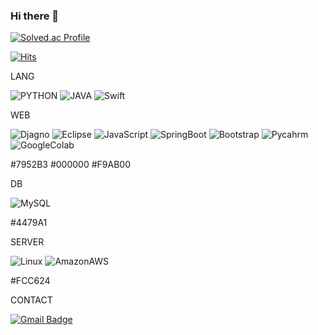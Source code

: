 ### Hi there 👋

<!--
**3iron/3iron** is a ✨ _special_ ✨ repository because its `README.md` (this file) appears on your GitHub profile.

Here are some ideas to get you started:

- 🔭 I’m currently working on ...
- 🌱 I’m currently learning ...
- 👯 I’m looking to collaborate on ...
- 🤔 I’m looking for help with ...
- 💬 Ask me about ...
- 📫 How to reach me: ...
- 😄 Pronouns: ...
- ⚡ Fun fact: ...
-->

[![Solved.ac Profile](http://mazassumnida.wtf/api/v2/generate_badge?boj=3iron)](https://solved.ac/3iron)


[![Hits](https://hits.seeyoufarm.com/api/count/incr/badge.svg?url=https%3A%2F%2Fgithub.com%2F3iron&count_bg=%23000000&title_bg=%23000000&icon=github.svg&icon_color=%23FFFFFF&title=hits&edge_flat=false)](https://hits.seeyoufarm.com)


LANG

![PYTHON](https://img.shields.io/badge/-PYTHON-3776ab?style=flat-square&logo=PYTHON&logoColor=white)
![JAVA](https://img.shields.io/badge/-JAVA-007396?style=flat-square&logo=JAVA&logoColor=white)
![Swift](https://img.shields.io/badge/-Swift-f05138?style=flat-square&logo=Swift&logoColor=white)


WEB

![Djagno](https://img.shields.io/badge/-Django%20-0071C5?style=flat-square&logo=Django&logoColor=white)
![Eclipse](https://img.shields.io/badge/-Eclipse%20-0071C5?style=flat-square&logo=Eclipse&logoColor=white)
![JavaScript](https://img.shields.io/badge/-JavaScript%20-0071C5?style=flat-square&logo=JavaScript&logoColor=white)
![SpringBoot](https://img.shields.io/badge/-SpringBoot%20-0071C5?style=flat-square&logo=SpringBoot&logoColor=white)
![Bootstrap](https://img.shields.io/badge/-Bootstrap-7952b3?style=flat-square&logo=Bootstrap&logoColor=white)
![Pycahrm](https://img.shields.io/badge/-Pycharm-000000?style=flat-square&logo=Pycharm&logoColor=white)
![GoogleColab](https://img.shields.io/badge/-GoogleColab-f9ab00?style=flat-square&logo=GoogleColab&logoColor=white)

#7952B3
#000000
#F9AB00

DB

![MySQL](https://img.shields.io/badge/-MySQL-4479a1?style=flat-square&logo=MySQL&logoColor=white)

#4479A1

SERVER

![Linux](https://img.shields.io/badge/-Linux-fcc624?style=flat-square&logo=Linux&logoColor=white)
![AmazonAWS](https://img.shields.io/badge/-AmazonAWS-232f3e?style=flat-square&logo=AmazonAWS&logoColor=white)

#FCC624

CONTACT

[![Gmail Badge](https://img.shields.io/badge/Gmail-232f3e?style=flat-square&logo=Gmail&logoColor=white&link=mailto:3iron38@gmail.com)](mailto:3iron38@gmail.com)
